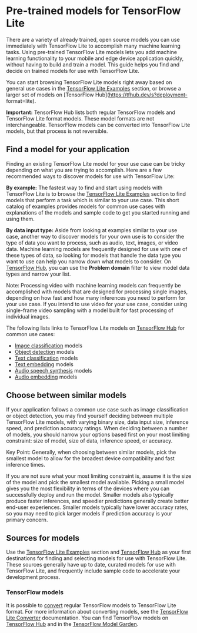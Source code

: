 # Pre-trained models for TensorFlow Lite

There are a variety of already trained, open source models you can use
immediately with TensorFlow Lite to accomplish many machine learning tasks.
Using pre-trained TensorFlow Lite models lets you add machine learning
functionality to your mobile and edge device application quickly, without having
to build and train a model. This guide helps you find and decide on trained
models for use with TensorFlow Lite.

You can start browsing TensorFlow Lite models right away based on general use
cases in the [TensorFlow Lite Examples](../../examples) section, or browse a
larger set of models on [TensorFlow Hub](https://tfhub.dev/s?deployment-
format=lite).

**Important:** TensorFlow Hub lists both regular TensorFlow models and
TensorFlow Lite format models. These model formats are not interchangeable.
TensorFlow models can be converted into TensorFlow Lite models, but that process
is not reversible.


## Find a model for your application

Finding an existing TensorFlow Lite model for your use case can be tricky
depending on what you are trying to accomplish. Here are a few recommended ways
to discover models for use with TensorFlow Lite:

**By example:** The fastest way to find and start using models with TensorFlow
Lite is to browse the [TensorFlow Lite Examples](../../examples) section to find
models that perform a task which is similar to your use case. This short catalog
of examples provides models for common use cases with explanations of the models
and sample code to get you started running and using them.

**By data input type:** Aside from looking at examples similar to your use
case, another way to discover models for your own use is to consider the type of
data you want to process, such as audio, text, images, or video data. Machine
learning models are frequently designed for use with one of these types of data,
so looking for models that handle the data type you want to use can help you
narrow down what models to consider. On [TensorFlow
Hub](https://tfhub.dev/s?deployment-format=lite), you can use the **Problem
domain** filter to view model data types and narrow your list.

Note: Processing video with machine learning models can frequently be
accomplished with models that are designed for processing single images,
depending on how fast and how many inferences you need to perform for your use
case. If you intend to use video for your use case, consider using single-frame
video sampling with a model built for fast processing of individual images.

The following lists links to TensorFlow Lite models on [TensorFlow
Hub](https://tfhub.dev/s?deployment-format=lite) for common use cases:

-   [Image classification](https://tfhub.dev/s?deployment-format=lite&module-type=image-classification)
    models
-   [Object detection](https://tfhub.dev/s?deployment-format=lite&module-type=image-object-detection)
    models
-   [Text classification](https://tfhub.dev/s?deployment-format=lite&module-type=text-classification)
    models
-   [Text embedding](https://tfhub.dev/s?deployment-format=lite&module-type=text-embedding)
    models
-   [Audio speech synthesis](https://tfhub.dev/s?deployment-format=lite&module-type=audio-speech-synthesis)
    models
-   [Audio embedding](https://tfhub.dev/s?deployment-format=lite&module-type=audio-embedding)
    models


## Choose between similar models

If your application follows a common use case such as image classification or
object detection, you may find yourself deciding between multiple TensorFlow
Lite models, with varying binary size, data input size, inference speed, and
prediction accuracy ratings. When deciding between a number of models, you
should narrow your options based first on your most limiting constraint: size of
model, size of data, inference speed, or accuracy.

Key Point: Generally, when choosing between similar models, pick the smallest
model to allow for the broadest device compatibility and fast inference times.

If you are not sure what your most limiting constraint is, assume it is the
size of the model and pick the smallest model available. Picking a small model
gives you the most flexibility in terms of the devices where you can
successfully deploy and run the model. Smaller models also typically produce
faster inferences, and speedier predictions generally create better end-user
experiences. Smaller models typically have lower accuracy rates, so you may need
to pick larger models if prediction accuracy is your primary concern.


## Sources for models

Use the [TensorFlow Lite Examples](../../examples)
section and [TensorFlow Hub](https://tfhub.dev/s?deployment-format=lite) as your
first destinations for finding and selecting models for use with TensorFlow
Lite. These sources generally have up to date, curated models for use with
TensorFlow Lite, and frequently include sample code to accelerate your
development process.

### TensorFlow models

It is possible to [convert](https://www.tensorflow.org/lite/convert) regular
TensorFlow models to TensorFlow Lite format. For more information about
converting models, see the [TensorFlow Lite
Converter](https://www.tensorflow.org/lite/convert) documentation. You can find
TensorFlow models on [TensorFlow Hub](https://tfhub.dev/) and in the
[TensorFlow Model Garden](https://github.com/tensorflow/models).
